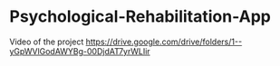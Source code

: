 # Psychological-Rehabilitation-App

Video of the project 
https://drive.google.com/drive/folders/1--yGpWVlGodAWYBg-00DjdAT7yrWLIir


